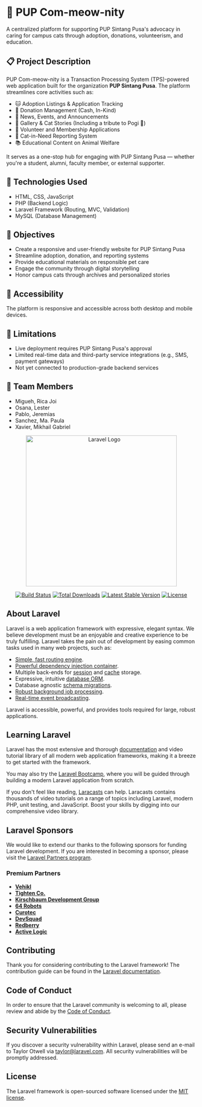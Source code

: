 # 🐾 PUP Com-meow-nity

A centralized platform for supporting PUP Sintang Pusa's advocacy in caring for campus cats through adoption, donations, volunteerism, and education.

## 📋 Project Description

PUP Com-meow-nity is a Transaction Processing System (TPS)-powered web application built for the organization **PUP Sintang Pusa**. The platform streamlines core activities such as:

-   🐱 Adoption Listings & Application Tracking
-   🎁 Donation Management (Cash, In-Kind)
-   📢 News, Events, and Announcements
-   📸 Gallery & Cat Stories (Including a tribute to Pogi 🐾)
-   📝 Volunteer and Membership Applications
-   🚨 Cat-in-Need Reporting System
-   📚 Educational Content on Animal Welfare

It serves as a one-stop hub for engaging with PUP Sintang Pusa — whether you're a student, alumni, faculty member, or external supporter.

## 🔧 Technologies Used

-   HTML, CSS, JavaScript
-   PHP (Backend Logic)
-   Laravel Framework (Routing, MVC, Validation)
-   MySQL (Database Management)

## 🎯 Objectives

-   Create a responsive and user-friendly website for PUP Sintang Pusa
-   Streamline adoption, donation, and reporting systems
-   Provide educational materials on responsible pet care
-   Engage the community through digital storytelling
-   Honor campus cats through archives and personalized stories

## 📱 Accessibility

The platform is responsive and accessible across both desktop and mobile devices.

## 🚫 Limitations

-   Live deployment requires PUP Sintang Pusa's approval
-   Limited real-time data and third-party service integrations (e.g., SMS, payment gateways)
-   Not yet connected to production-grade backend services

## 👥 Team Members

-   Migueh, Rica Joi
-   Osana, Lester
-   Pablo, Jeremias
-   Sanchez, Ma. Paula
-   Xavier, Mikhail Gabriel

<p align="center"><a href="https://laravel.com" target="_blank"><img src="https://raw.githubusercontent.com/laravel/art/master/logo-lockup/5%20SVG/2%20CMYK/1%20Full%20Color/laravel-logolockup-cmyk-red.svg" width="400" alt="Laravel Logo"></a></p>

<p align="center">
<a href="https://github.com/laravel/framework/actions"><img src="https://github.com/laravel/framework/workflows/tests/badge.svg" alt="Build Status"></a>
<a href="https://packagist.org/packages/laravel/framework"><img src="https://img.shields.io/packagist/dt/laravel/framework" alt="Total Downloads"></a>
<a href="https://packagist.org/packages/laravel/framework"><img src="https://img.shields.io/packagist/v/laravel/framework" alt="Latest Stable Version"></a>
<a href="https://packagist.org/packages/laravel/framework"><img src="https://img.shields.io/packagist/l/laravel/framework" alt="License"></a>
</p>

## About Laravel

Laravel is a web application framework with expressive, elegant syntax. We believe development must be an enjoyable and creative experience to be truly fulfilling. Laravel takes the pain out of development by easing common tasks used in many web projects, such as:

-   [Simple, fast routing engine](https://laravel.com/docs/routing).
-   [Powerful dependency injection container](https://laravel.com/docs/container).
-   Multiple back-ends for [session](https://laravel.com/docs/session) and [cache](https://laravel.com/docs/cache) storage.
-   Expressive, intuitive [database ORM](https://laravel.com/docs/eloquent).
-   Database agnostic [schema migrations](https://laravel.com/docs/migrations).
-   [Robust background job processing](https://laravel.com/docs/queues).
-   [Real-time event broadcasting](https://laravel.com/docs/broadcasting).

Laravel is accessible, powerful, and provides tools required for large, robust applications.

## Learning Laravel

Laravel has the most extensive and thorough [documentation](https://laravel.com/docs) and video tutorial library of all modern web application frameworks, making it a breeze to get started with the framework.

You may also try the [Laravel Bootcamp](https://bootcamp.laravel.com), where you will be guided through building a modern Laravel application from scratch.

If you don't feel like reading, [Laracasts](https://laracasts.com) can help. Laracasts contains thousands of video tutorials on a range of topics including Laravel, modern PHP, unit testing, and JavaScript. Boost your skills by digging into our comprehensive video library.

## Laravel Sponsors

We would like to extend our thanks to the following sponsors for funding Laravel development. If you are interested in becoming a sponsor, please visit the [Laravel Partners program](https://partners.laravel.com).

### Premium Partners

-   **[Vehikl](https://vehikl.com/)**
-   **[Tighten Co.](https://tighten.co)**
-   **[Kirschbaum Development Group](https://kirschbaumdevelopment.com)**
-   **[64 Robots](https://64robots.com)**
-   **[Curotec](https://www.curotec.com/services/technologies/laravel/)**
-   **[DevSquad](https://devsquad.com/hire-laravel-developers)**
-   **[Redberry](https://redberry.international/laravel-development/)**
-   **[Active Logic](https://activelogic.com)**

## Contributing

Thank you for considering contributing to the Laravel framework! The contribution guide can be found in the [Laravel documentation](https://laravel.com/docs/contributions).

## Code of Conduct

In order to ensure that the Laravel community is welcoming to all, please review and abide by the [Code of Conduct](https://laravel.com/docs/contributions#code-of-conduct).

## Security Vulnerabilities

If you discover a security vulnerability within Laravel, please send an e-mail to Taylor Otwell via [taylor@laravel.com](mailto:taylor@laravel.com). All security vulnerabilities will be promptly addressed.

## License

The Laravel framework is open-sourced software licensed under the [MIT license](https://opensource.org/licenses/MIT).
